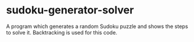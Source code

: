 # sudoku-generator-solver
A program which generates a random Sudoku puzzle and shows the steps to solve it. Backtracking is used for this code.
